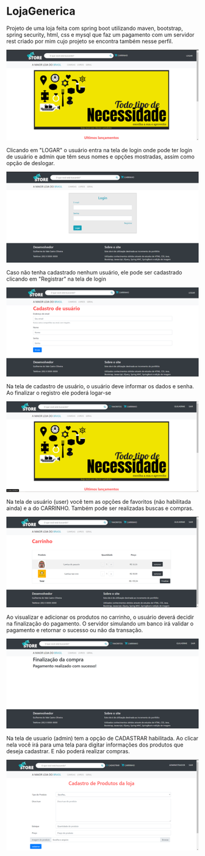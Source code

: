 # LojaGenerica
Projeto de uma loja feita com spring boot utilizando maven, bootstrap, spring security, html, css e mysql que faz um pagamento com um servidor rest criado por mim cujo projeto se encontra também nesse perfil.

![Tela Inicial](TelaInicial.jpg)

Clicando em "LOGAR" o usuário entra na tela de login onde pode ter login de usuário e admin que têm seus nomes e opções mostradas, assim como opção de deslogar.

![Tela Inicial](telaLogin.png)

Caso não tenha cadastrado nenhum usuário, ele pode ser cadastrado clicando em "Registrar" na tela de login

![Tela Inicial](cadUsuario.png)

Na tela de cadastro de usuário, o usuário deve informar os dados e senha. Ao finalizar o registro ele poderá logar-se

![Tela Inicial](telaUser.png)

Na tela de usuário (user) você tem as opções de favoritos (não habilitada ainda) e a do CARRINHO. Também pode ser realizadas buscas e compras.

![Tela Inicial](telaCarrinho.png)

Ao visualizar e adicionar os produtos no carrinho, o usuário deverá decidir na finalização do pagamento. O servidor simulando um banco irá validar o pagamento e retornar o sucesso ou não da transação.

![Tela Inicial](telaPagamento.png)

Na tela de usuario (admin) tem a opção de CADASTRAR habilitada. Ao clicar nela você irá para uma tela para digitar informações dos produtos que deseja cadastrar. E não poderá realizar compras.

![Tela Inicial](cadProd.png)






